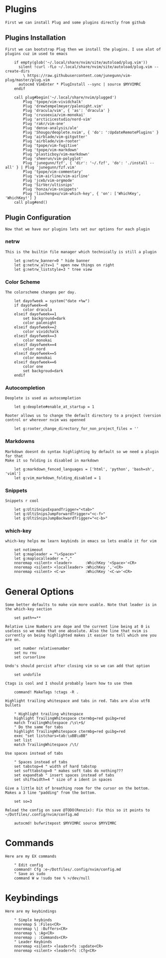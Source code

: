 # Plugins

    First we can install Plug and some plugins directly from github

## Plugins Installation

    First we can bootstrap Plug then we install the plugins. I use alot of plugins cuz im used to emacs

```vim
    if empty(glob('~/.local/share/nvim/site/autoload/plug.vim'))
      silent !curl -fLo ~/.local/share/nvim/site/autoload/plug.vim --create-dirs
        \ https://raw.githubusercontent.com/junegunn/vim-plug/master/plug.vim
      autocmd VimEnter * PlugInstall --sync | source $MYVIMRC
    endif
    
    call plug#begin('~/.local/share/nvim/plugged')
        Plug 'tpope/vim-vividchalk'
        Plug 'drewtempelmeyer/palenight.vim'
        Plug 'dracula/vim', { 'as': 'dracula' }
        Plug 'crusoexia/vim-monokai'
        Plug 'arcticicestudio/nord-vim'  
        Plug 'rakr/vim-one'
        Plug 'dense-analysis/ale'
        Plug 'Shougo/deoplete.nvim', { 'do': ':UpdateRemotePlugins' }
        Plug 'airblade/vim-gitgutter'
        Plug 'airblade/vim-rooter'
        Plug 'tpope/vim-fugitive'
        Plug 'tpope/vim-markdown'
        Plug 'plasticboy/vim-markdown'
        Plug 'sheerun/vim-polyglot'
        Plug 'junegunn/fzf', { 'dir': '~/.fzf', 'do': './install --all' } | Plug 'junegunn/fzf.vim'
        Plug 'tpope/vim-commentary'
        Plug 'vim-airline/vim-airline'
        Plug 'jceb/vim-orgmode'
        Plug 'SirVer/ultisnips'
        Plug 'honza/vim-snippets'
        Plug 'liuchengxu/vim-which-key', { 'on': ['WhichKey', 'WhichKey!'] }
    call plug#end()
```

## Plugin Configuration 

    Now that we have our plugins lets set our options for each plugin

### netrw

    This is the builtin file manager which technically is still a plugin

```vim
    let g:netrw_banner=0 " hide banner
    let g:netrw_altv=1 " open new things on right
    let g:netrw_liststyle=3 " tree view
```

### Color Scheme

    The colorscheme changes per day.

```vim
    let dayofweek = system("date +%w")
    if dayofweek==0
        color dracula
    elseif dayofweek==1
        set background=dark 
        color palenight
    elseif dayofweek==2
        color vividchalk
    elseif dayofweek==3
        color monokai
    elseif dayofweek==4
        color nord
    elseif dayofweek==5
        color monokai
    elseif dayofweek==6
        color one
        set backgroud=dark
    endif
```

### Autocompletion

    Deoplete is used as autocompletion

```vim
    let g:deoplete#enable_at_startup = 1
```

    Rooter allows us to change the default directory to a project (version control or wherever nvim was openned

```vim
    let g:rooter_change_directory_for_non_project_files = ''
```

### Markdowns

    Markdown doesnt do syntax highlighting by default so we need a plugin for that
    Make it so folding is disabled in markdown

```vim
    let g:markdown_fenced_languages = ['html', 'python', 'bash=sh', 'viml']
    let g:vim_markdown_folding_disabled = 1
```

### Snippets

    Snippets r cool

```vim
    let g:UltiSnipsExpandTrigger="<tab>"
    let g:UltiSnipsJumpForwardTrigger="<c-f>"
    let g:UltiSnipsJumpBackwardTrigger="<c-b>"
```

### which-key

    which-key helps me learn keybinds in emacs so lets enable it for vim

```vim
    set notimeout
    let g:mapleader = "\<Space>"
    let g:maplocalleader = ","
    nnoremap <silent> <leader>      :WhichKey '<Space>'<CR>
    nnoremap <silent> <localleader> :WhichKey ','<CR>
    nnoremap <silent> <C-w>         :WhichKey '<C-w>'<CR>
```

# General Options
    
    Some better defaults to make vim more usable. Note that leader is in the which-key section

```vim
    set path+=**
```

    Relative Line Numbers are dope and the current line being at 0 is useless so we make that one absolute. Also the line that nvim is currently on being highlighted makes it easier to tell which one you are on.

```vim
    set number relativenumber
    set nu rnu
    set cursorline
```

    Undo's should percist after closing vim so we can add that option
```vim
    set undofile
```

    Ctags is cool and I should probably learn how to use them

```vim
    command! MakeTags !ctags -R .
```

    Highlight trailing whitespace and tabs in red. Tabs are also utf8 bullets

```vim
    " Highlight trailing whitespace
    highlight TrailingWhitespace ctermbg=red guibg=red
    match TrailingWhitespace /\s\+$/
    " Do the same for tabs
    highlight TrailingWhitespace ctermbg=red guibg=red
    exec "set listchars=tab:\uBB\uBB"
    set list
    match TrailingWhitespace /\t/
```

    Use spaces instead of tabs

```vim
    " Spaces instead of tabs
    set tabstop=4 " width of hard tabstop
    set softtabstop=0 " makes soft tabs do nothing???
    set expandtab " insert spaces instead of tabs
    set shiftwidth=4 " size of a ident in spaces
```

    Give a little bit of breathing room for the cursor on the bottom. Makes a 3 line "padding" from the bottom.

```vim
    set so=3
```

    Reload the config on save @TODO(Renzix): Fix this so it points to ~/Dotfiles/.config/nvim/config.md

```vim
    autocmd! bufwritepost $MYVIMRC source $MYVIMRC
```

# Commands

    Here are my EX commands

```vim
    " Edit config
    command! Cfg :e~/Dotfiles/.config/nvim/config.md
    " Save as sudo
    command W w !sudo tee % >/dev/null
```

# Keybindings

    Here are my keybindings

```vim
    " Simple keybinds
    nnoremap S :Files<CR>
    nnoremap \| :Buffers<CR>
    nnoremap \ :Ag<CR>
    nnoremap ; :Commands<CR>
    " Leader Keybinds
    nnoremap <silent> <leader>fs :update<CR>
    nnoremap <silent> <leader>fc :Cfg<CR>
```


